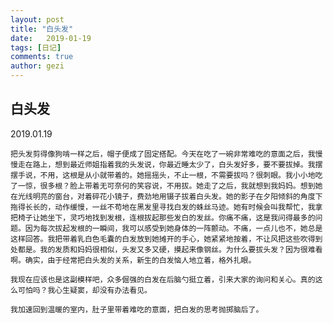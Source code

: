 ```yaml
---
layout: post
title: "白头发"
date:   2019-01-19
tags: [日记]
comments: true
author: gezi
---
```


<!-- more -->

## 白头发

2019.01.19

    把头发剪得像狗啃一样之后，帽子便成了固定搭配。今天在吃了一碗非常难吃的意面之后，我慢慢走在路上，想到最近师姐指着我的头发说，你最近睡太少了，白头发好多，要不要拔掉。我摆摆手说，不用，这根是从小就带着的。她摇摇头，不止一根，不需要拔吗？很刺眼。我小小地吃了一惊，很多根？脸上带着无可奈何的笑容说，不用拔。她走了之后，我就想到我妈妈。想到她在光线明亮的窗台，对着碎花小镜子，费劲地用镊子拔着白头发。她的影子在夕阳倾斜的角度下拖得长长的，动作缓慢，一丝不苟地在黑发里寻找白发的蛛丝马迹。她有时候会叫我帮忙，我拿把椅子让她坐下，灵巧地找到发根，连根拔起那些发白的发丝。你痛不痛，这是我问得最多的问题。因为每次拔起发根的一瞬间，我可以感受到她身体的一阵颤动。不痛，一点儿也不，她总是这样回答。我把带着乳白色毛囊的白发放到她摊开的手心，她紧紧地按着，不让风把这些吹得到处都是。我的发质和妈妈很相似，头发又多又硬，摸起来像钢丝。为什么要拔头发？因为很难看啊。确实，由于经常把白头发的关系，新生的白发恼人地立着，格外扎眼。

    我现在应该也是这副模样吧，众多倔强的白发在后脑勺挺立着，引来大家的询问和关心。真的这么可怕吗？我心生疑窦，却没有办法看见。

    我加速回到温暖的室内，肚子里带着难吃的意面，把白发的思考抛掷脑后了。
